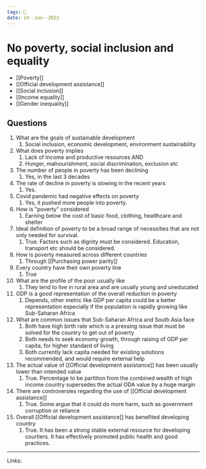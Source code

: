 ```yaml
---
tags: 🌱
date: 14--Jan--2023
---
```


# No poverty, social inclusion and equality

- [[Poverty]]
- [[Official development assistance]]
- [[Social inclusion]]
- [[Income equality]]
- [[Gender inequality]]

## Questions
1. What are the goals of sustainable development
    1. Social inclusion, economic development, environment sustainability
2. What does poverty implies
    1. Lack of Income and productive resources AND
    2. Hunger, malnourishment, social discrimination, exclusion etc
3. The number of people in poverty has been declining
    1. Yes, in the last 3 decades
4. The rate of decline in poverty is slowing in the recent years
    1. Yes.
5. Covid pandemic had negative effects on poverty
    1. Yes, it pushed more people into poverty.
6. How is "poverty" considered
    1. Earning below the cost of basic food, clothing, healthcare and shelter
7. Ideal definition of poverty to be a broad range of necessities that are not only needed for survival.
    1. True. Factors such as dignity must be considered. Education, transport etc should be considered.
8. How is poverty measured across different countries
    1. Through [[Purchasing power parity]]
9. Every country have their own poverty line
    1. True
10. What are the profile of the poor usually like
    1. They tend to live in rural area and are usually young and uneducated
11. GDP is a good representation of the overall reduction in poverty
    1. Depends, other metric like GDP per capita could be a better representation especially if the population is rapidly growing like Sub-Saharan Africa
12. What are common issues that Sub-Saharan Africa and South Asia face
    1. Both have high birth rate which is a pressing issue that must be solved for the country to get out of poverty
    2. Both needs to seek economy growth, through raising of GDP per capita, for higher standard of living
    3. Both currently lack capita needed for existing solutions recommended, and would require external help
13. The actual value of [[Official development assistance]] has been usually lower than intended value
    1. True. Percentage to be partition from the combined wealth of high income country supersedes the actual ODA value by a huge margin
14. There are controversies regarding the use of [[Official development assistance]]
    1. True. Some argue that it could do more harm, such as government corruption or reliance
15. Overall [[Official development assistance]] has benefited developing country
    1. True. It has been a strong stable external resource for developing courtiers. It has effectively promoted public health and good practices.

---
Links: 